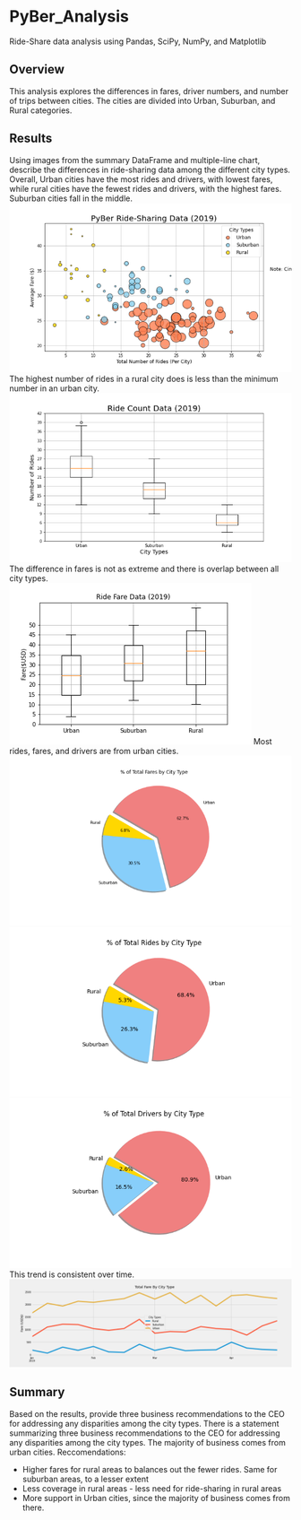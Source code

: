 # PyBer_Analysis
Ride-Share data analysis using Pandas, SciPy, NumPy, and Matplotlib 

## Overview 
This analysis explores the differences in fares, driver numbers, and number of trips between cities. The cities are divided into Urban, Suburban, and Rural categories.

## Results
Using images from the summary DataFrame and multiple-line chart, describe the differences in ride-sharing data among the different city types. 
Overall, Urban cities have the most rides and drivers, with lowest fares, while rural cities have the fewest rides and drivers, with the highest fares. Suburban cities fall in the middle.
![Pyber Ride-sharing Data](https://raw.githubusercontent.com/kwarzeski/PyBer_Analysis/main/analysis/Fig1.png)
The highest number of rides in a rural city does is less than the minimum number in an urban city.
![Pyber Ride Counts](https://raw.githubusercontent.com/kwarzeski/PyBer_Analysis/main/analysis/Fig2.png)
The difference in fares is not as extreme and there is overlap between all city types.
![Pyber Fare Data](https://raw.githubusercontent.com/kwarzeski/PyBer_Analysis/main/analysis/Fig3.png)
Most rides, fares, and drivers are from urban cities.
![Pyber Percent of Total Fares](https://raw.githubusercontent.com/kwarzeski/PyBer_Analysis/main/analysis/Fig5.png)
![Pyber Percent of Total Rides](https://raw.githubusercontent.com/kwarzeski/PyBer_Analysis/main/analysis/Fig6.png)
![Pyber Percent of Total Drivers](https://raw.githubusercontent.com/kwarzeski/PyBer_Analysis/main/analysis/Fig7.png)
This trend is consistent over time.
![Pyber fare analysis by weeks](https://raw.githubusercontent.com/kwarzeski/PyBer_Analysis/main/analysis/PyBer_fare_summary.png)

## Summary
Based on the results, provide three business recommendations to the CEO for addressing any disparities among the city types. There is a statement summarizing three business recommendations to the CEO for addressing any disparities among the city types.
The majority of business comes from urban cities. Reccomendations:
- Higher fares for rural areas to balances out the fewer rides. Same for suburban areas, to a lesser extent
- Less coverage in rural areas - less need for ride-sharing in rural areas
- More support in Urban cities, since the majority of business comes from there.
